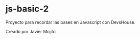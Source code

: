 # js-basic-2
Proyecto para recordar las bases en Javascript con DevsHouse.

Creado por Javier Mojito